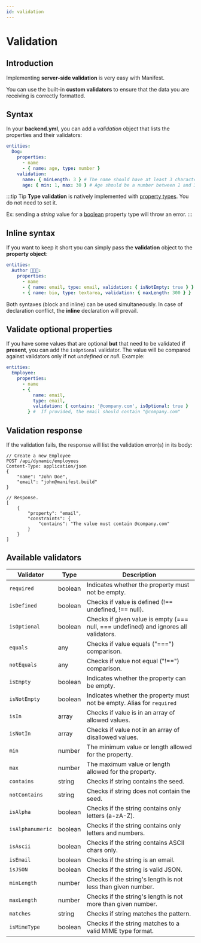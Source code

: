 ```yaml
---
id: validation
---
```


# Validation

## Introduction

Implementing **server-side validation** is very easy with Manifest.

You can use the built-in **custom validators** to ensure that the data you are receiving is correctly formatted.

## Syntax

In your **backend.yml**, you can add a _validation_ object that lists the properties and their validators:

```yaml
entities:
  Dog:
    properties:
      - name
      - { name: age, type: number }
    validation:
      name: { minLength: 3 } # The name should have at least 3 characters.
      age: { min: 1, max: 30 } # Age should be a number between 1 and 30.
```

:::tip Tip
**Type validation** is natively implemented with [property types](./properties.md#property-types). You do not need to set it.

Ex: sending a _string_ value for a [boolean](./properties.md#boolean) property type will throw an error.
:::

## Inline syntax

If you want to keep it short you can simply pass the **validation** object to the **property object**:

```yaml
entities:
  Author 🧑🏽‍🦱:
    properties:
      - name
      - { name: email, type: email, validation: { isNotEmpty: true } }
      - { name: bio, type: textarea, validation: { maxLength: 300 } }
```

Both syntaxes (block and inline) can be used simultaneously. In case of declaration conflict, the **inline** declaration will prevail.

## Validate optional properties

If you have some values that are optional **but** that need to be validated **if present**, you can add the `isOptional` validator. The value will be compared against validators only if not _undefined_ or _null_. Example:

```yaml
entities:
  Employee:
    properties:
      - name
      - {
          name: email,
          type: email,
          validation: { contains: '@company.com', isOptional: true }
        } #  If provided, the email should contain "@company.com"
```

## Validation response

If the validation fails, the response will list the validation error(s) in its body:

```http
// Create a new Employee
POST /api/dynamic/employees
Content-Type: application/json
{
    "name": "John Doe",
    "email": "john@manifest.build"
}

// Response.
[
    {
        "property": "email",
        "constraints": {
            "contains": "The value must contain @company.com"
        }
    }
]
```

## Available validators

| Validator        | Type    | Description                                                                          |
| ---------------- | ------- | ------------------------------------------------------------------------------------ |
| `required`       | boolean | Indicates whether the property must not be empty.                                    |
| `isDefined`      | boolean | Checks if value is defined (!== undefined, !== null).                                |
| `isOptional`     | boolean | Checks if given value is empty (=== null, === undefined) and ignores all validators. |
| `equals`         | any     | Checks if value equals ("===") comparison.                                           |
| `notEquals`      | any     | Checks if value not equal ("!==") comparison.                                        |
| `isEmpty`        | boolean | Indicates whether the property can be empty.                                         |
| `isNotEmpty`     | boolean | Indicates whether the property must not be empty. Alias for `required`               |
| `isIn`           | array   | Checks if value is in an array of allowed values.                                    |
| `isNotIn`        | array   | Checks if value not in an array of disallowed values.                                |
| `min`            | number  | The minimum value or length allowed for the property.                                |
| `max`            | number  | The maximum value or length allowed for the property.                                |
| `contains`       | string  | Checks if string contains the seed.                                                  |
| `notContains`    | string  | Checks if string does not contain the seed.                                          |
| `isAlpha`        | boolean | Checks if the string contains only letters (a-zA-Z).                                 |
| `isAlphanumeric` | boolean | Checks if the string contains only letters and numbers.                              |
| `isAscii`        | boolean | Checks if the string contains ASCII chars only.                                      |
| `isEmail`        | boolean | Checks if the string is an email.                                                    |
| `isJSON`         | boolean | Checks if the string is valid JSON.                                                  |
| `minLength`      | number  | Checks if the string's length is not less than given number.                         |
| `maxLength`      | number  | Checks if the string's length is not more than given number.                         |
| `matches`        | string  | Checks if string matches the pattern.                                                |
| `isMimeType`     | boolean | Checks if the string matches to a valid MIME type format.                            |

